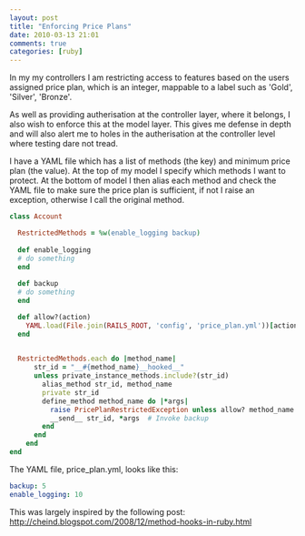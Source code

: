 ```yaml
---
layout: post
title: "Enforcing Price Plans"
date: 2010-03-13 21:01
comments: true
categories: [ruby]
---
```


In my my controllers I am restricting access to features based on the users assigned price plan, which is an integer, mappable to a label such as 'Gold', 'Silver', 'Bronze'.

<!--more-->

As well as providing autherisation at the controller layer, where it belongs, I also wish to enforce this at the model layer. This gives me defense in depth and will also alert me to holes in the autherisation at the controller level where testing dare not tread.

I have a YAML file which has a list of methods (the key) and minimum price plan (the value). At the top of my model I specify which methods I want to protect. At the bottom of model I then alias each method and check the YAML file to make sure the price plan is sufficient, if not I raise an exception, otherwise I call the original method.

```ruby
class Account

  RestrictedMethods = %w(enable_logging backup)
  
  def enable_logging
  # do something
  end
  
  def backup
  # do something
  end

  def allow?(action)
    YAML.load(File.join(RAILS_ROOT, 'config', 'price_plan.yml'))[action.to_s].to_i >= price_plan
  end
  

  RestrictedMethods.each do |method_name| 
      str_id = "__#{method_name}__hooked__"
      unless private_instance_methods.include?(str_id)
        alias_method str_id, method_name       
        private str_id                          
        define_method method_name do |*args|    
          raise PricePlanRestrictedException unless allow? method_name
          __send__ str_id, *args  # Invoke backup
        end
      end
    end
end    
```

The YAML file, price_plan.yml, looks like this:

```yaml
backup: 5
enable_logging: 10            
```

This was largely inspired by the following post: http://cheind.blogspot.com/2008/12/method-hooks-in-ruby.html
